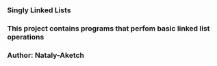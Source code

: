 ### Singly Linked Lists
### This project contains programs that perfom basic linked list operations
### Author: Nataly-Aketch
